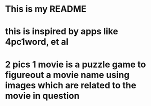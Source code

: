 
# This is my README
# this is inspired by apps like 4pc1word, et al
# 2 pics 1 movie is a puzzle game to figureout a movie name using images which are related to the movie in question 
